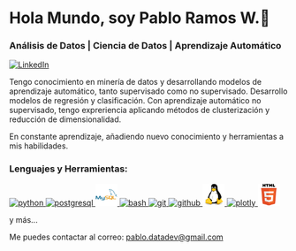 # Hola Mundo, soy Pablo Ramos W.👋 
### Análisis de Datos | Ciencia de Datos | Aprendizaje Automático


[![LinkedIn](https://img.shields.io/badge/LinkedIn-0077B5?style=for-the-badge&logo=linkedin&logoColor=white)](https://www.linkedin.com/in/pablo-ramos-w-39a757230/)

Tengo conocimiento en minería de datos y desarrollando modelos de aprendizaje automático, tanto supervisado como no supervisado.
Desarrollo modelos de regresión y clasificación.
Con aprendizaje automático no supervisado, tengo expreriencia aplicando métodos de clusterización y reducción de dimensionalidad.

En constante aprendizaje, añadiendo nuevo conocimiento y herramientas a mis habilidades.

<h3 align="left">Lenguajes y Herramientas:</h3> 
<a href="https://www.python.org/" target="_blank"> <img src="https://www.vectorlogo.zone/logos/python/python-icon.svg" alt="python" width="40" height="40"/> </a> 
<a href="https://www.postgresql.org/" target="_blank"> <img src="https://www.vectorlogo.zone/logos/postgresql/postgresql-icon.svg" alt="postgresql" width="40" height="40"/> </a> 
<a href="https://www.mysql.com/" target="_blank"> <img src="https://raw.githubusercontent.com/devicons/devicon/master/icons/mysql/mysql-original-wordmark.svg" alt="mysql" width="40" height="40"/> </a> 
<a href="https://www.gnu.org/software/bash/" target="_blank"> <img src="https://www.vectorlogo.zone/logos/gnu_bash/gnu_bash-icon.svg" alt="bash" width="40" height="40"/> </a> 
<a href="https://git-scm.com/" target="_blank"> <img src="https://www.vectorlogo.zone/logos/git-scm/git-scm-icon.svg" alt="git" width="40" height="40"/> </a> 
<a href="https://github.com/" target="_blank"> <img src="https://www.vectorlogo.zone/logos/github/github-icon.svg" alt="github" width="40" height="40"/> </a> 
<a href="https://www.linux.org/" target="_blank"> <img src="https://raw.githubusercontent.com/devicons/devicon/master/icons/linux/linux-original.svg" alt="linux" width="40" height="40"/> </a> 
<a href="https://plotly.com/" target="_blank"> <img src="https://www.vectorlogo.zone/logos/plot_ly/plot_ly-icon.svg" alt="plotly" width="40" height="40"/> </a> 
<a href="" target="_blank"> <img src="https://raw.githubusercontent.com/devicons/devicon/master/icons/html5/html5-original-wordmark.svg" alt="html" width="40" height="40"/> </a> 

y más...

Me puedes contactar al correo: pablo.datadev@gmail.com
